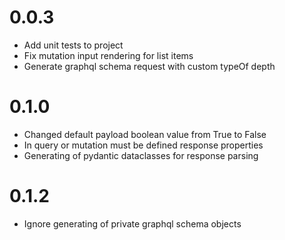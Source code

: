 # 0.0.3
- Add unit tests to project
- Fix mutation input rendering for list items
- Generate graphql schema request with custom typeOf depth

# 0.1.0
- Changed default payload boolean value from True to False
- In query or mutation must be defined response properties
- Generating of pydantic dataclasses for response parsing

# 0.1.2
- Ignore generating of private graphql schema objects